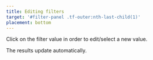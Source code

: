 ```yaml
---
title: Editing filters
target: '#filter-panel .tf-outer:nth-last-child(1)'
placement: bottom
---
```


Click on the filter value in order to edit/select a new value.

The results update automatically.
